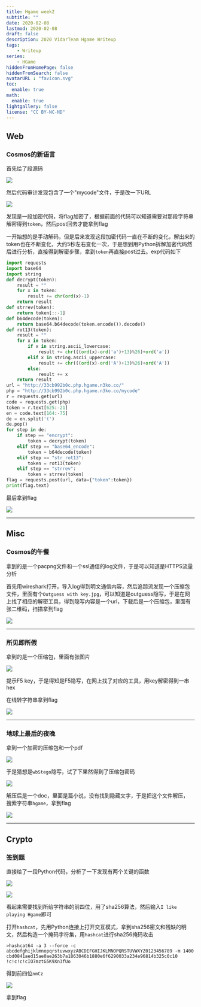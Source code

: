 ```yaml
---
title: Hgame week2
subtitle: ""
date: 2020-02-08
lastmod: 2020-02-08
draft: false
description: 2020 VidarTeam Hgame Writeup
tags:
    - Writeup
series:
    - HGame
hiddenFromHomePage: false
hiddenFromSearch: false
avatarURL : "favicon.svg"
toc:
  enable: true
math:
  enable: true
lightgallery: false
license: "CC BY-NC-ND"
---
```

<!-- Main Content -->

<!--more-->

## Web

### Cosmos的新语言

首先给了段源码

![](img000.png)

然后代码审计发现包含了一个"mycode"文件，于是改一下URL

![](img001.png)

发现是一段加密代码，将flag加密了，根据前面的代码可以知道需要对那段字符串解密得到`token`，然后post回去才能拿到flag

一开始想的是手动解码，但是后来发现这段加密代码一直在不断的变化，解出来的token也在不断变化，大约5秒左右变化一次，于是想到用Python拆解加密代码然后进行分析，直接得到解密步骤，拿到`token`再直接post过去。exp代码如下

```python
import requests
import base64
import string
def decrypt(token):
    result = ""
    for x in token:
        result += chr(ord(x)-1)
    return result
def strrev(token):
    return token[::-1]
def b64decode(token):
    return base64.b64decode(token.encode()).decode()
def rot13(token):
    result = ""
    for x in token:
        if x in string.ascii_lowercase:
            result += chr(((ord(x)-ord('a')+13)%26)+ord('a'))
        elif x in string.ascii_uppercase:
            result += chr(((ord(x)-ord('A')+13)%26)+ord('A'))
        else:
            result += x
    return result
url = "http://33cb992b0c.php.hgame.n3ko.co/"
php = "http://33cb992b0c.php.hgame.n3ko.co/mycode"
r = requests.get(url)
code = requests.get(php)
token = r.text[625:-21]
en = code.text[164:-75]
de = en.split('(')
de.pop()
for step in de:
    if step == "encrypt":
        token = decrypt(token)
    elif step == "base64_encode":
        token = b64decode(token)
    elif step == "str_rot13":
        token = rot13(token)
    elif step == "strrev":
        token = strrev(token)
flag = requests.post(url, data={"token":token})
print(flag.text)
```

最后拿到flag

![](img002.png)

---

## Misc

### Cosmos的午餐

拿到的是一个pacpng文件和一个ssl通信的log文件，于是可以知道是HTTPS流量分析

首先用wireshark打开，导入log得到明文通信内容，然后追踪流发现一个压缩包文件，里面有个`Outguess with key.jpg`，可以知道是outguess隐写，于是在网上找了相应的解密工具，得到隐写内容是一个url，下载后是一个压缩包，里面有张二维码，扫描拿到flag

![](img003.jpg)

---

### 所见即所假

拿到的是一个压缩包，里面有张图片

![](img005.png)

提示F5 key，于是得知是F5隐写，在网上找了对应的工具，用key解密得到一串hex

在线转字符串拿到flag

![](img006.png)

---

### 地球上最后的夜晚

拿到一个加密的压缩包和一个pdf

![](img007.png)

于是猜想是`wbStego`隐写，试了下果然得到了压缩包密码

![](img008.png)

解压后是一个doc，里面是篇小说，没有找到隐藏文字，于是把这个文件解压， 搜索字符串`hgame`，拿到flag

![](img009.png)



---

## Crypto

### 签到题

直接给了一段Python代码，分析了一下发现有两个关键的函数

![](img010.png)

![](img011.png)

看起来需要找到所给字符串的前四位，用了sha256算法，然后输入`I like playing Hgame`即可

打开`hashcat`，先用Python连接上打开交互模式，拿到sha256密文和残缺的明文，然后构造一个掩码字符集，用`hashcat`进行sha256掩码攻击

```shell
>hashcat64 -a 3 --force -c abcdefghijklmnopqrstuvwxyzABCDEFGHIJKLMNOPQRSTUVWXYZ0123456789 -m 1400 cbd0841aed15ae0ae263b7a1863046b1880e6f6290033a234e96814b325c0c10 !c!c!c!cIO7mztG5K9Xn3fUo
```

得到前四位`nmCz`

![](img012.png)

拿到flag